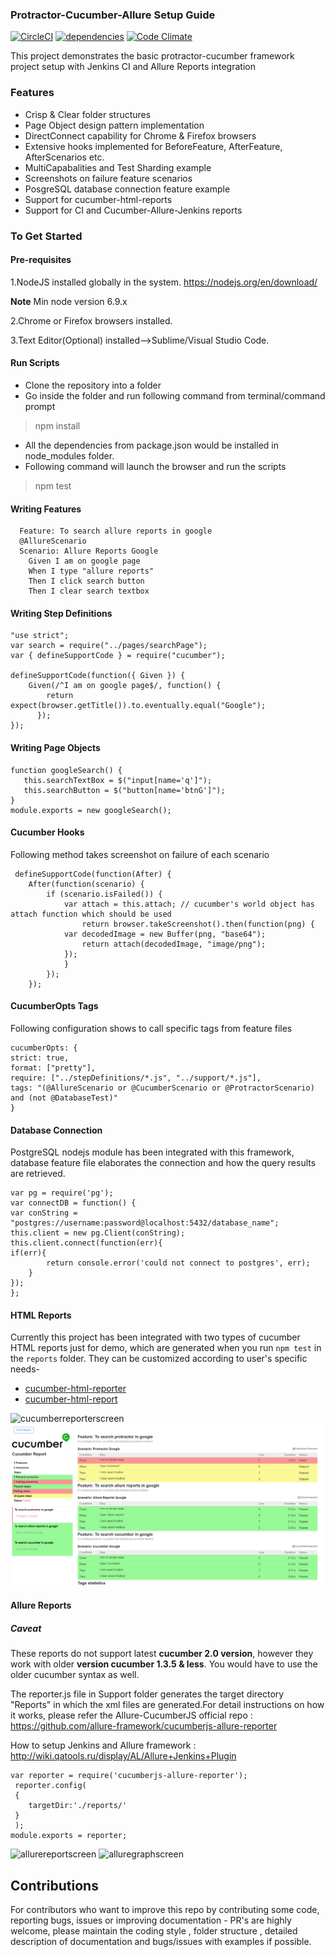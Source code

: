 ### Protractor-Cucumber-Allure Setup Guide

 [![CircleCI](https://circleci.com/gh/igniteram/protractor-cucumber-allure.svg?style=shield)](https://circleci.com/gh/igniteram/protractor-cucumber-allure)
 [![dependencies](https://david-dm.org/igniteram/protractor-cucumber-allure.svg)](https://david-dm.org/igniteram/protractor-cucumber-allure)
 [![Code Climate](https://codeclimate.com/github/igniteram/protractor-cucumber-allure/badges/gpa.svg)](https://codeclimate.com/github/igniteram/protractor-cucumber-allure)

This project demonstrates the basic protractor-cucumber framework project setup with Jenkins CI and Allure Reports integration

### Features
* Crisp & Clear folder structures
* Page Object design pattern implementation
* DirectConnect capability for Chrome & Firefox browsers
* Extensive hooks implemented for BeforeFeature, AfterFeature, AfterScenarios etc.
* MultiCapabalities and Test Sharding example
* Screenshots on failure feature scenarios
* PosgreSQL database connection feature example
* Support for cucumber-html-reports
* Support for CI and Cucumber-Allure-Jenkins reports

### To Get Started

#### Pre-requisites
1.NodeJS installed globally in the system.
https://nodejs.org/en/download/

**Note** Min node version 6.9.x

2.Chrome or Firefox browsers installed.

3.Text Editor(Optional) installed-->Sublime/Visual Studio Code.

#### Run Scripts
* Clone the repository into a folder
* Go inside the folder and run following command from terminal/command prompt

 >  npm install 

* All the dependencies from package.json would be installed in node_modules folder.
* Following command will launch the browser and run the scripts

 >   npm test

#### Writing Features

>     
      Feature: To search allure reports in google
      @AllureScenario
      Scenario: Allure Reports Google
        Given I am on google page
        When I type "allure reports"
        Then I click search button
        Then I clear search textbox

#### Writing Step Definitions

>   
    "use strict";
    var search = require("../pages/searchPage");
    var { defineSupportCode } = require("cucumber");

    defineSupportCode(function({ Given }) {
        Given(/^I am on google page$/, function() {
            return expect(browser.getTitle()).to.eventually.equal("Google");
          });
    });
         
#### Writing Page Objects

>   
    function googleSearch() {
       this.searchTextBox = $("input[name='q']");
       this.searchButton = $("button[name='btnG']");
    }
    module.exports = new googleSearch();

#### Cucumber Hooks
Following method takes screenshot on failure of each scenario

>      
     defineSupportCode(function(After) {
        After(function(scenario) {
            if (scenario.isFailed()) {
                var attach = this.attach; // cucumber's world object has attach function which should be used
                    return browser.takeScreenshot().then(function(png) {
                var decodedImage = new Buffer(png, "base64");
                    return attach(decodedImage, "image/png");
                });
                }
            });
        });
       

#### CucumberOpts Tags
Following configuration shows to call specific tags from feature files

>     
    cucumberOpts: {
    strict: true,
    format: ["pretty"],
    require: ["../stepDefinitions/*.js", "../support/*.js"],
    tags: "(@AllureScenario or @CucumberScenario or @ProtractorScenario) and (not @DatabaseTest)" 
    }

#### Database Connection
PostgreSQL nodejs module has been integrated with this framework, database feature file elaborates the connection and how the query results are retrieved.

>     
    var pg = require('pg');
    var connectDB = function() {
    var conString = "postgres://username:password@localhost:5432/database_name";
    this.client = new pg.Client(conString);
    this.client.connect(function(err){
    if(err){
            return console.error('could not connect to postgres', err);
        }
    });
    };

#### HTML Reports
Currently this project has been integrated with two types of cucumber HTML reports just for demo, which are generated when you run `npm test` in the `reports` folder.
They can be customized according to user's specific needs-
* [cucumber-html-reporter](https://github.com/gkushang/cucumber-html-reporter)
* [cucumber-html-report](https://github.com/leinonen/cucumber-html-report)

![cucumberreporterscreen](https://raw.githubusercontent.com/igniteram/protractor-cucumber-allure/master/images/cucumberReporter.PNG)
![cucumberreportscreen](https://raw.githubusercontent.com/igniteram/protractor-cucumber-allure/master/images/cucumberReport.png)

#### Allure Reports

##### Caveat

These reports do not support latest **cucumber 2.0 version**, however they work with older **version cucumber 1.3.5 & less**. You would have to use the older cucumber syntax as well.

The reporter.js file in Support folder generates the target directory "Reports" in which the xml files are generated.For detail instructions on how it works, please refer the Allure-CucumberJS official repo : https://github.com/allure-framework/cucumberjs-allure-reporter

How to setup Jenkins and Allure framework : http://wiki.qatools.ru/display/AL/Allure+Jenkins+Plugin
>      
    var reporter = require('cucumberjs-allure-reporter');
     reporter.config(
     {
        targetDir:'./reports/'
     }
     );
    module.exports = reporter;

![allurereportscreen](https://raw.githubusercontent.com/igniteram/protractor-cucumber-allure/master/images/allureReport.png)
![alluregraphscreen](https://raw.githubusercontent.com/igniteram/protractor-cucumber-allure/master/images/allureReportGraph.png)

## Contributions
For contributors who want to improve this repo by contributing some code, reporting bugs, issues or improving documentation - PR's are highly welcome, please maintain the coding style , folder structure , detailed description of documentation and bugs/issues with examples if possible.
